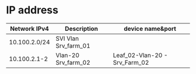 # IP address
| Network IPv4  | Description          | device name&port              |
|---------------|----------------------|-------------------------------|
| 10.100.2.0/24 | SVI Vlan Srv_farm_01 |                               |
| 10.100.2.1-2  | Vlan-20 Srv_farm_02  | Leaf_02-Vlan-20 - Srv_Farm_02 |
